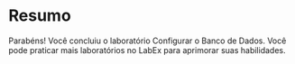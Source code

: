 # Resumo

Parabéns! Você concluiu o laboratório Configurar o Banco de Dados. Você pode praticar mais laboratórios no LabEx para aprimorar suas habilidades.
